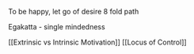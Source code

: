 To be happy, let go of desire
8 fold path

Egakatta - single mindedness

[[Extrinsic vs Intrinsic Motivation]]
[[Locus of Control]]
